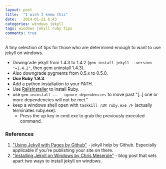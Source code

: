 ```yaml
---
layout:	post
title:	"I wish I knew this"
date:	2014-01-21 6:43
categories: windows jekyll
tags: windows jekyll ruby tips
comments: true
---
```


A tiny selection of tips for those who are determined enough to want to use jekyll on windows.

+ Downgrade jekyll from 1.4.3 to 1.4.2 (`gem install jekyll --version "=1.4.2"`, then gem uninstall 1.4.3).
+ Also downgrade pygments from 0.5.x to 0.5.0.
+ **Use Ruby 1.9.3**.
+ Add a python installation to your PATH.
+ Use [RailsInstaller](http://railsinstaller.org "RailsInstaller by EngineYard") to install Ruby.
+ use `gem uninstall .. --ignore-dependencies` to move past "[..] one or more dependencies will not be met."	
+ keep a windows shell open with `taskkill /IM ruby.exe /F` (actually terminates ruby.exe).
    + Press the up key in cmd.exe to grab the previously executed command.

### References


1. ["Using Jekyll with Pages by Github"](https://help.github.com/articles/using-jekyll-with-pages) - jekyll help by Github. Especially applicable if you're publishing your site on there.
2. ["Installing Jekyll on Windows by Chris Meserole"](http://chrismeserole.com/coding/install-ruby-rails-jekyll-on-windows/) -  blog post that sets apart two ways to install jekyll on windows.


